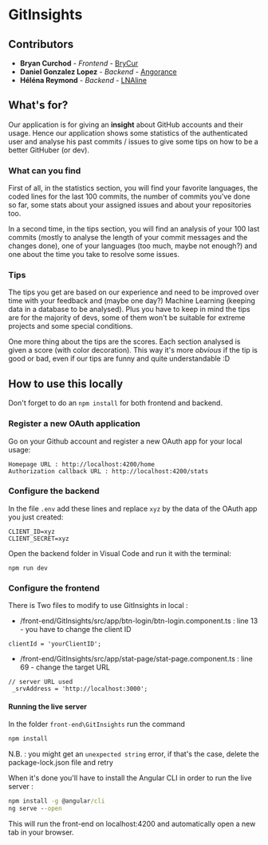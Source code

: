 # GitInsights

## Contributors

* **Bryan Curchod** - *Frontend* - [BryCur](https://github.com/BryCur)
* **Daniel Gonzalez Lopez** - *Backend* - [Angorance](https://github.com/Angorance)
* **Héléna Reymond** - *Backend* - [LNAline](https://github.com/LNAline)

## What's for?

Our application is for giving an **insight** about GitHub accounts and their usage. Hence our application shows some statistics of the authenticated user and analyse his past commits / issues to give some tips on how to be a better GitHuber (or dev).

### What can you find

First of all, in the statistics section, you will find your favorite languages, the coded lines for the last 100 commits, the number of commits you've done so far, some stats about your assigned issues and about your repositories too.

In a second time, in the tips section, you will find an analysis of your 100 last commits (mostly to analyse the length of your commit messages and the changes done), one of your languages (too much, maybe not enough?) and one about the time you take to resolve some issues.

### Tips

The tips you get are based on our experience and need to be improved over time with your feedback and (maybe one day?) Machine Learning (keeping data in a database to be analysed). Plus you have to keep in mind the tips are for the majority of devs, some of them won't be suitable for extreme projects and some special conditions.

One more thing about the tips are the scores. Each section analysed is given a score (with color decoration). This way it's more *obvious* if the tip is good or bad, even if our tips are funny and quite understandable :D

## How to use this locally

Don't forget to do an `npm install` for both frontend and backend.

### Register a new OAuth application
Go on your Github account and register a new OAuth app for your local usage:
```
Homepage URL : http://localhost:4200/home
Authorization callback URL : http://localhost:4200/stats
```

### Configure the backend
In the file `.env` add these lines and replace `xyz` by the data of the OAuth app you just created:
```
CLIENT_ID=xyz
CLIENT_SECRET=xyz
```

Open the backend folder in Visual Code and run it with the terminal:
```
npm run dev
```

### Configure the frontend
There is Two files to modify to use GitInsights in local : 
 - /front-end/GitInsights/src/app/btn-login/btn-login.component.ts : line 13 - you have to change the client ID
 ```
 clientId = 'yourClientID';
 ```
 - /front-end/GitInsights/src/app/stat-page/stat-page.component.ts : line 69 - change the target URL
 ```
 // server URL used
  _srvAddress = 'http://localhost:3000';
 ```
#### Running the live server 
In the folder `front-end\GitInsights` run the command
```cmd
npm install
```
N.B. : you might get an `unexpected string` error, if that's the case, delete the package-lock.json file and retry

When it's done you'll have to install the Angular CLI in order to run the live server : 
```cmd
npm install -g @angular/cli
ng serve --open
```
This will run the front-end on localhost:4200 and automatically open a new tab in your browser.
